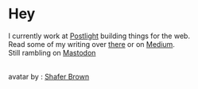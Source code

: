<h1>Hey</h1>

I currently work at <a href= "https://www.postlight.com">Postlight</a> building things for the web. 
<br /> Read some of my writing over <a href="https://postlight.com/insights/author/malcolm-peterson">there</a> or on <a href="https://medium.com/@imMalcolm">Medium</a>. 
<br />Still rambling on <a href = "https://fosstodon.org/@imMalcolm">Mastodon</a>

<br /> avatar by : <a href="http://www.shaferbrown.com/">Shafer Brown</a>
